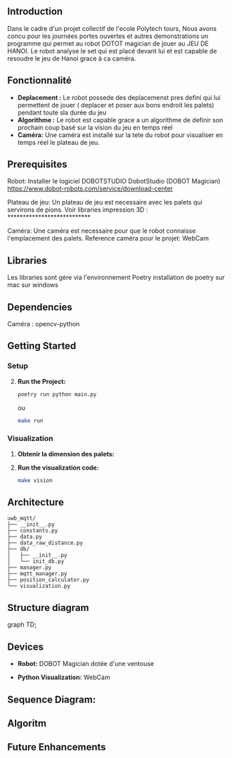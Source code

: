 ## Introduction

Dans le cadre d'un projet collectif de l'ecole Polytech tours, Nous avons concu pour les journées portes ouvertes et autres demonstrations un programme qui permet au robot DOTOT magician de jouer au JEU DE HANOI. Le robot analyse le set qui est placé devant lui et est capable de resoudre le jeu de Hanoi grace à ca caméra.


## Fonctionnalité 

- **Deplacement :** Le robot possede des deplacemenst pres defini qui lui permettent de jouer ( deplacer et poser aux bons endroit les palets) pendant toute sla durée du jeu
- **Algorithme :** Le robot est capable grace a un algorithme de definir son prochain coup basé sur la vision du jeu en temps réel
- **Caméra:** Une caméra est installé sur la tete du robot pour visualiser en temps réel le plateau de jeu.

## Prerequisites

Robot: 
    Installer le logiciel DOBOTSTUDIO DobotStudio (DOBOT Magician)
    https://www.dobot-robots.com/service/download-center

Plateau de jeu:
    Un plateau de jeu est necessaire avec les palets qui servirons de pions.
    Voir libraries impression 3D : ***************************

Caméra:
    Une caméra est necessaire pour que le robot connaisse l'emplacement des palets.
    Reference caméra pour le projet: WebCam 



## Libraries

Les libraries sont gére via l'environnement Poetry 
installation de poetry 
    sur mac 
    sur windows

## Dependencies

Caméra :
opencv-python

## Getting Started

### Setup


2. **Run the Project:**
    ```bash
    poetry run python main.py
    ```
    ou 
    ```bash
    make run 
    ```

### Visualization


1. **Obtenir la dimension des palets:** 

2. **Run the visualization code:**
    ```bash
    make vision
    ```

## Architecture

```
uwb_mqtt/
├── __init__.py
├── constants.py
├── data.py
├── data_raw_distance.py
├── db/
│   ├── __init__.py
│   └── init_db.py
├── manager.py
├── mqtt_manager.py
├── position_calculator.py
└── visualization.py
```

## Structure diagram 

graph TD;


## Devices


- **Robot:** DOBOT Magician dotée d'une ventouse 

- **Python Visualization:** WebCam 

## Sequence Diagram: 


## Algoritm


## Future Enhancements

